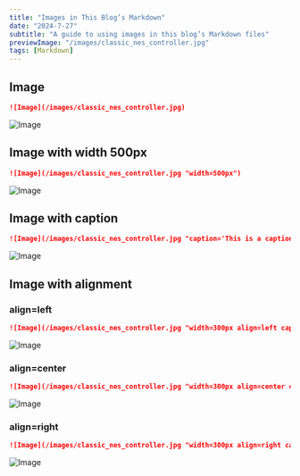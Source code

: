 ```yaml
---
title: "Images in This Blog’s Markdown"
date: "2024-7-27"
subtitle: "A guide to using images in this blog’s Markdown files"
previewImage: "/images/classic_nes_controller.jpg"
tags: [Markdown]
---
```



## Image
```markdown
![Image](/images/classic_nes_controller.jpg)
```

![Image](/images/classic_nes_controller.jpg)

## Image with width 500px
```markdown
![Image](/images/classic_nes_controller.jpg "width=500px")
```
![Image](/images/classic_nes_controller.jpg "width=500px")


## Image with caption
```markdown
![Image](/images/classic_nes_controller.jpg "caption='This is a caption'")
```
![Image](/images/classic_nes_controller.jpg "caption='This is a caption'")


## Image with alignment
### align=left
```markdown
![Image](/images/classic_nes_controller.jpg "width=300px align=left caption='This is a caption'")
```
![Image](/images/classic_nes_controller.jpg "width=300px align=left caption='This is a caption'")
### align=center
```markdown
![Image](/images/classic_nes_controller.jpg "width=300px align=center caption='This is a caption'")
```
![Image](/images/classic_nes_controller.jpg "width=300px align=center caption='This is a caption'")
### align=right
```markdown
![Image](/images/classic_nes_controller.jpg "width=300px align=right caption='This is a caption'")
```
![Image](/images/classic_nes_controller.jpg "width=300px align=right caption='This is a caption'")
